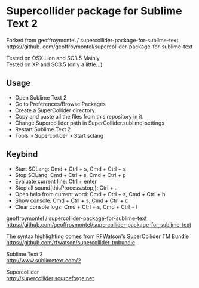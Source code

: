 # Supercollider package for Sublime Text 2

Forked from geoffroymontel / supercollider-package-for-sublime-text  
https://github.  com/geoffroymontel/supercollider-package-for-sublime-text

Tested on OSX Lion and SC3.5 Mainly  
Tested on XP and SC3.5 (only a little...)

## Usage
- Open Sublime Text 2  
- Go to Preferences/Browse Packages  
- Create a SuperCollider directory.  
- Copy and paste all the files from this repository in it.  
- Change Supercollider path in SuperCollider.sublime-settings
- Restart Sublime Text 2
- Tools > Supercollider > Start sclang

## Keybind
- Start SCLang: Cmd + Ctrl + s, Cmd + Ctrl + s
- Stop SCLang: Cmd + Ctrl + s, Cmd + Ctrl + p
- Evaluate current line: Ctrl + enter
- Stop all sound(thisProcess.stop;): Ctrl + .
- Open help from current word: Cmd + Ctrl + s, Cmd + Ctrl + h
- Show console: Cmd + Ctrl + s, Cmd + Ctrl + c
- Clear console logs: Cmd + Ctrl + s, Cmd + Ctrl + l

geoffroymontel / supercollider-package-for-sublime-text  
https://github.com/geoffroymontel/supercollider-package-for-sublime-text

The syntax highlighting comes from RFWatson's SuperCollider TM Bundle  
https://github.com/rfwatson/supercollider-tmbundle

Sublime Text 2  
http://www.sublimetext.com/2

Supercollider  
http://supercollider.sourceforge.net 